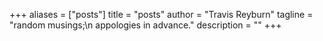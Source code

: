 +++
aliases = ["posts"]
title = "posts"
author = "Travis Reyburn"
tagline = "random musings;\n appologies in advance."
description = ""
+++